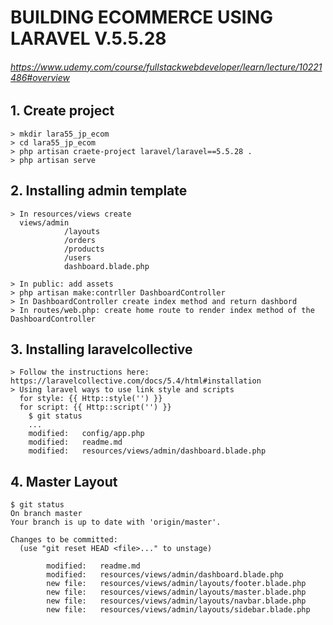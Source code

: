 # BUILDING ECOMMERCE USING LARAVEL V.5.5.28
###### https://www.udemy.com/course/fullstackwebdeveloper/learn/lecture/10221486#overview

## 1. Create project

	> mkdir lara55_jp_ecom
	> cd lara55_jp_ecom
	> php artisan craete-project laravel/laravel==5.5.28 .
	> php artisan serve

## 2. Installing admin template

	> In resources/views create
	  views/admin
	  			/layouts
	  			/orders
	  			/products
	  			/users
	  			dashboard.blade.php

	> In public: add assets
	> php artisan make:contrller DashboardController
	> In DashboardController create index method and return dashbord
	> In routes/web.php: create home route to render index method of the DashboardController	

## 3. Installing laravelcollective

	> Follow the instructions here: https://laravelcollective.com/docs/5.4/html#installation
	> Using laravel ways to use link style and scripts 
	  for style: {{ Http::style('') }}
	  for script: {{ Http::script('') }}
		$ git status
		...
        modified:   config/app.php
        modified:   readme.md
        modified:   resources/views/admin/dashboard.blade.php
  
## 4. Master Layout

	$ git status
	On branch master
	Your branch is up to date with 'origin/master'.

	Changes to be committed:
	  (use "git reset HEAD <file>..." to unstage)

	        modified:   readme.md
	        modified:   resources/views/admin/dashboard.blade.php
	        new file:   resources/views/admin/layouts/footer.blade.php
	        new file:   resources/views/admin/layouts/master.blade.php
	        new file:   resources/views/admin/layouts/navbar.blade.php
	        new file:   resources/views/admin/layouts/sidebar.blade.php
